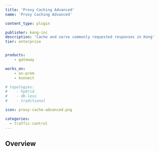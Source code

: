 ```yaml
---
title: 'Proxy Caching Advanced'
name: 'Proxy Caching Advanced'

content_type: plugin

publisher: kong-inc
description: 'Cache and serve commonly requested responses in Kong'
tier: enterprise


products:
    - gateway

works_on:
    - on-prem
    - konnect

# topologies:
#    - hybrid
#    - db-less
#    - traditional

icon: proxy-cache-advanced.png

categories:
  - traffic-control
---
```


## Overview
